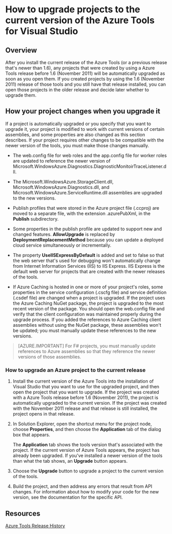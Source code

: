 <properties
   pageTitle="How to upgrade projects to the current version of the Azure tools"
   description="Learn how to upgrade an Azure project in Visual Studio to the current version of the Azure tools"
   services="visual-studio-online"
   documentationCenter="na"
   authors="kempb"
   manager="douge"
   editor="tglee" />
<tags
   ms.service="multiple"
   ms.date="08/13/2015"
   wacn.date="" />

# How to upgrade projects to the current version of the Azure Tools for Visual Studio

## Overview

After you install the current release of the Azure Tools (or a previous release that's newer than 1.6), any projects that were created by using a Azure Tools release before 1.6 (November 2011) will be automatically upgraded as soon as you open them. If you created projects by using the 1.6 (November 2011) release of those tools and you still have that release installed, you can open those projects in the older release and decide later whether to upgrade them.

## How your project changes when you upgrade it

If a project is automatically upgraded or you specify that you want to upgrade it, your project is modified to work with current versions of certain assemblies, and some properties are also changed as this section describes. If your project requires other changes to be compatible with the newer version of the tools, you must make those changes manually.

- The web.config file for web roles and the app.config file for worker roles are updated to reference the newer version of Microsoft.WindowsAzure.Diagnostics.DiagnosticMonitoirTraceListener.dll.

- The Microsoft.WindowsAzure.StorageClient.dll, Microsoft.WindowsAzure.Diagnostics.dll, and Microsoft.WindowsAzure.ServiceRuntime.dll assemblies are upgraded to the new versions.

- Publish profiles that were stored in the Azure project file (.ccproj) are moved to a separate file, with the extension .azurePubXml, in the **Publish** subdirectory.

- Some properties in the publish profile are updated to support new and changed features. **AllowUpgrade** is replaced by **DeploymentReplacementMethod** because you can update a deployed cloud service simultaneously or incrementally.

- The property **UseIISExpressByDefault** is added and set to false so that the web server that's used for debugging won't automatically change from Internet Information Services (IIS) to IIS Express. IIS Express is the default web server for projects that are created with the newer releases of the tools.

- If Azure Caching is hosted in one or more of your project's roles, some properties in the service configuration (.cscfg file) and service definition (.csdef file) are changed when a project is upgraded. If the project uses the Azure Caching NuGet package, the project is upgraded to the most recent version of the package. You should open the web.config file and verify that the client configuration was maintained properly during the upgrade process. If you added the references to Azure Caching client assemblies without using the NuGet package, these assemblies won't be updated; you must manually update these references to the new versions.

>[AZURE.IMPORTANT] For F# projects, you must manually update references to Azure assemblies so that they reference the newer versions of those assemblies.

### How to upgrade an Azure project to the current release

1. Install the current version of the Azure Tools into the installation of Visual Studio that you want to use for the upgraded project, and then open the project that you want to upgrade. If the project was created with a Azure Tools release before 1.6 (November 2011), the project is automatically upgraded to the current version. If the project was created with the November 2011 release and that release is still installed, the project opens in that release.

1. In Solution Explorer, open the shortcut menu for the project node, choose **Properties**, and then choose the **Application** tab of the dialog box that appears.

    The **Application** tab shows the tools version that's associated with the project. If the current version of Azure Tools appears, the project has already been upgraded. If you've installed a newer version of the tools than what the tab shows, an **Upgrade** button appears.

1. Choose the **Upgrade** button to upgrade a project to the current version of the tools.

1. Build the project, and then address any errors that result from API changes. For information about how to modify your code for the new version, see the documentation for the specific API.

## Resources

[Azure Tools Release History]( http://go.microsoft.com/fwlink/p/?LinkId=623548)
